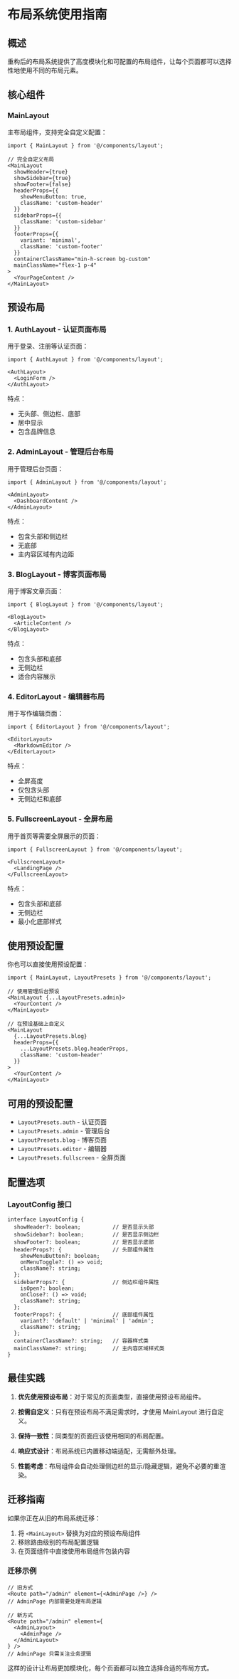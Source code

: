 # 布局系统使用指南

## 概述

重构后的布局系统提供了高度模块化和可配置的布局组件，让每个页面都可以选择性地使用不同的布局元素。

## 核心组件

### MainLayout

主布局组件，支持完全自定义配置：

```tsx
import { MainLayout } from '@/components/layout';

// 完全自定义布局
<MainLayout
  showHeader={true}
  showSidebar={true}
  showFooter={false}
  headerProps={{
    showMenuButton: true,
    className: 'custom-header'
  }}
  sidebarProps={{
    className: 'custom-sidebar'
  }}
  footerProps={{
    variant: 'minimal',
    className: 'custom-footer'
  }}
  containerClassName="min-h-screen bg-custom"
  mainClassName="flex-1 p-4"
>
  <YourPageContent />
</MainLayout>
```

## 预设布局

### 1. AuthLayout - 认证页面布局

用于登录、注册等认证页面：

```tsx
import { AuthLayout } from '@/components/layout';

<AuthLayout>
  <LoginForm />
</AuthLayout>
```

特点：
- 无头部、侧边栏、底部
- 居中显示
- 包含品牌信息

### 2. AdminLayout - 管理后台布局

用于管理后台页面：

```tsx
import { AdminLayout } from '@/components/layout';

<AdminLayout>
  <DashboardContent />
</AdminLayout>
```

特点：
- 包含头部和侧边栏
- 无底部
- 主内容区域有内边距

### 3. BlogLayout - 博客页面布局

用于博客文章页面：

```tsx
import { BlogLayout } from '@/components/layout';

<BlogLayout>
  <ArticleContent />
</BlogLayout>
```

特点：
- 包含头部和底部
- 无侧边栏
- 适合内容展示

### 4. EditorLayout - 编辑器布局

用于写作编辑页面：

```tsx
import { EditorLayout } from '@/components/layout';

<EditorLayout>
  <MarkdownEditor />
</EditorLayout>
```

特点：
- 全屏高度
- 仅包含头部
- 无侧边栏和底部

### 5. FullscreenLayout - 全屏布局

用于首页等需要全屏展示的页面：

```tsx
import { FullscreenLayout } from '@/components/layout';

<FullscreenLayout>
  <LandingPage />
</FullscreenLayout>
```

特点：
- 包含头部和底部
- 无侧边栏
- 最小化底部样式

## 使用预设配置

你也可以直接使用预设配置：

```tsx
import { MainLayout, LayoutPresets } from '@/components/layout';

// 使用管理后台预设
<MainLayout {...LayoutPresets.admin}>
  <YourContent />
</MainLayout>

// 在预设基础上自定义
<MainLayout 
  {...LayoutPresets.blog}
  headerProps={{
    ...LayoutPresets.blog.headerProps,
    className: 'custom-header'
  }}
>
  <YourContent />
</MainLayout>
```

## 可用的预设配置

- `LayoutPresets.auth` - 认证页面
- `LayoutPresets.admin` - 管理后台
- `LayoutPresets.blog` - 博客页面
- `LayoutPresets.editor` - 编辑器
- `LayoutPresets.fullscreen` - 全屏页面

## 配置选项

### LayoutConfig 接口

```tsx
interface LayoutConfig {
  showHeader?: boolean;          // 是否显示头部
  showSidebar?: boolean;         // 是否显示侧边栏
  showFooter?: boolean;          // 是否显示底部
  headerProps?: {                // 头部组件属性
    showMenuButton?: boolean;
    onMenuToggle?: () => void;
    className?: string;
  };
  sidebarProps?: {               // 侧边栏组件属性
    isOpen?: boolean;
    onClose?: () => void;
    className?: string;
  };
  footerProps?: {                // 底部组件属性
    variant?: 'default' | 'minimal' | 'admin';
    className?: string;
  };
  containerClassName?: string;   // 容器样式类
  mainClassName?: string;        // 主内容区域样式类
}
```

## 最佳实践

1. **优先使用预设布局**：对于常见的页面类型，直接使用预设布局组件。

2. **按需自定义**：只有在预设布局不满足需求时，才使用 MainLayout 进行自定义。

3. **保持一致性**：同类型的页面应该使用相同的布局配置。

4. **响应式设计**：布局系统已内置移动端适配，无需额外处理。

5. **性能考虑**：布局组件会自动处理侧边栏的显示/隐藏逻辑，避免不必要的重渲染。

## 迁移指南

如果你正在从旧的布局系统迁移：

1. 将 `<MainLayout>` 替换为对应的预设布局组件
2. 移除路由级别的布局配置逻辑
3. 在页面组件中直接使用布局组件包装内容

### 迁移示例

```tsx
// 旧方式
<Route path="/admin" element={<AdminPage />} />
// AdminPage 内部需要处理布局逻辑

// 新方式
<Route path="/admin" element={
  <AdminLayout>
    <AdminPage />
  </AdminLayout>
} />
// AdminPage 只需关注业务逻辑
```

这样的设计让布局更加模块化，每个页面都可以独立选择合适的布局方式。